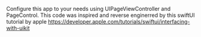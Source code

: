 Configure this app to your needs using UIPageViewController and PageControl.
This code was inspired and reverse enginerred by this swiftUI tutorial by apple https://developer.apple.com/tutorials/swiftui/interfacing-with-uikit


